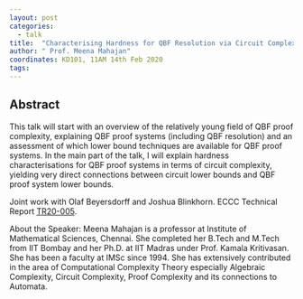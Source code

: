 ```yaml
---
layout: post
categories:
  - talk
title:  "Characterising Hardness for QBF Resolution via Circuit Complexity."
author: " Prof. Meena Mahajan"
coordinates: KD101, 11AM 14th Feb 2020
tags: 
---
```

## Abstract

This talk will start with an overview of the relatively young field of QBF proof complexity, explaining QBF proof systems (including QBF resolution) and an assessment of which lower bound techniques are available for QBF proof systems. In the main part of the talk, I will explain hardness characterisations for QBF proof systems in terms of circuit complexity, yielding very direct connections between circuit lower bounds and QBF proof system lower bounds.

Joint work with Olaf Beyersdorff and Joshua Blinkhorn. ECCC Technical Report [TR20-005](https://eccc.weizmann.ac.il/report/2020/005/).

About the Speaker:
Meena Mahajan is a professor at Institute of Mathematical Sciences, Chennai. She completed her B.Tech and M.Tech from IIT Bombay and her Ph.D.
at IIT Madras under Prof. Kamala Kritivasan. She has been a faculty at IMSc since 1994. She has extensively contributed in the area of
Computational Complexity Theory especially Algebraic Complexity, Circuit  Complexity, Proof Complexity and its connections to Automata.